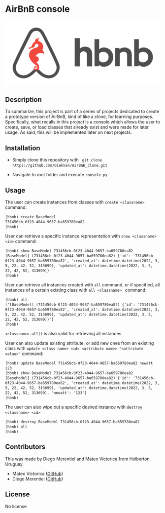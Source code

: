 # AirBnB console
![alt text](/media/hbnb_logo.png)

## Description

To summarize, this project is part of a series of projects dedicated to create a prototype version of AirBnB, kind of like a clone, for learning purposes. Specifically, what recalls in this project is a console which allows the user to create, save, or load classes that already exist and were made for later usage. As said, this will be implemented later on next projects.

## Installation

- Simply clone this repository with ``` git clone https://github.com/Diekkan/AirBnB_clone.git```

- Navigate to root folder and execute ```console.py```

## Usage

The user can create instances from classes with ``` create <classname> ``` command:

```
(hbnb) create BaseModel
731456cb-0f23-4044-9657-ba659780ea82
(hbnb)
```

User can retrieve a specific instance representation with ``` show <classname> <id> ```
command:

```
(hbnb) show BaseModel 731456cb-0f23-4044-9657-ba659780ea82
[BaseModel] (731456cb-0f23-4044-9657-ba659780ea82) {'id': '731456cb-0f23-4044-9657-ba659780ea82', 'created_at': datetime.datetime(2022, 3, 5, 22, 42, 52, 313699), 'updated_at': datetime.datetime(2022, 3, 5, 22, 42, 52, 313699)}
(hbnb)
```

User can retrieve all instances created with ```all``` command, or if specified, all instances of a certain existing class with ```all <classname> ``` command:

```
(hbnb) all
["[BaseModel] (731456cb-0f23-4044-9657-ba659780ea82) {'id': '731456cb-0f23-4044-9657-ba659780ea82', 'created_at': datetime.datetime(2022, 3, 5, 22, 42, 52, 313699), 'updated_at': datetime.datetime(2022, 3, 5, 22, 42, 52, 313699)}"]
(hbnb)
```
```<classname>.all()``` is also valid for retrieving all instances.

User can also update existing attribute, or add new ones from an existing class with ``` update <class name> <id> <attribute name> "<attribute value>" ``` command:
```
(hbnb) update BaseModel 731456cb-0f23-4044-9657-ba659780ea82 newatt 123
(hbnb) show BaseModel 731456cb-0f23-4044-9657-ba659780ea82
[BaseModel] (731456cb-0f23-4044-9657-ba659780ea82) {'id': '731456cb-0f23-4044-9657-ba659780ea82', 'created_at': datetime.datetime(2022, 3, 5, 22, 42, 52, 313699), 'updated_at': datetime.datetime(2022, 3, 5, 22, 42, 52, 313699), 'newatt': '123'}
(hbnb)
```

The user can also wipe out a specific desired instance with ``` destroy <classname> <id> ```

```
(hbnb) destroy BaseModel 731456cb-0f23-4044-9657-ba659780ea82
(hbnb) all      
(hbnb) 
```

## Contributors

This was made by Diego Merentiel and Mateo Victorica from Holberton Uruguay.
- Mateo Victorica ([GitHub](https://github.com/Ual97))
- Diego Merentiel ([GitHub](https://github.com/Diekkan))

## License
No license
